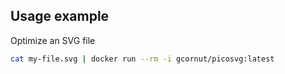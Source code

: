 

## Usage example

Optimize an SVG file

```sh
cat my-file.svg | docker run --rm -i gcornut/picosvg:latest
```
